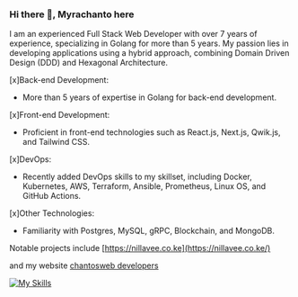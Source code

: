 ### Hi there 👋, Myrachanto here

I am an experienced Full Stack Web Developer with over 7 years of experience, specializing in Golang for more than 5 years. My passion lies in developing applications using a hybrid approach, combining Domain Driven Design (DDD) and Hexagonal Architecture.

[x]Back-end Development:
- More than 5 years of expertise in Golang for back-end development.
  
[x]Front-end Development:
- Proficient in front-end technologies such as React.js, Next.js, Qwik.js, and Tailwind CSS.
  
[x]DevOps:
- Recently added DevOps skills to my skillset, including Docker, Kubernetes, AWS, Terraform, Ansible, Prometheus, Linux OS, and GitHub Actions.
  
[x]Other Technologies:
- Familiarity with Postgres, MySQL, gRPC, Blockchain, and MongoDB.

Notable projects include [https://nillavee.co.ke](https://nillavee.co.ke/)

and my website [chantosweb developers](https://www.chantosweb.com/)

[![My Skills](https://skills.thijs.gg/icons?i=go,qwikjs,nodejs,react,solidjs,postgres,mysql,mongodb,docker,kubernetes,AWS,terrafor,&theme=light)](https://skills.thijs.gg)
<!--
**myrachanto/myrachanto** is a ✨ _special_ ✨ repository because its `README.md` (this file) appears on your GitHub profile.

Here are some ideas to get you started:

- 🔭 I’m currently working on ...
- 🌱 I’m currently learning ...
- 👯 I’m looking to collaborate on ...
- 🤔 I’m looking for help with ...
- 💬 Ask me about ...
- 📫 How to reach me: ...
- 😄 Pronouns: ...
- ⚡ Fun fact: ...
-->
